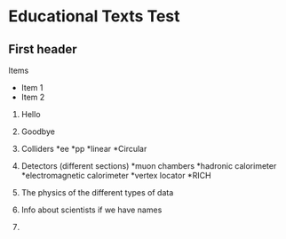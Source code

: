 Educational Texts Test
======================

First header
------------

Items
 * Item 1
 * Item 2

1. Hello
2. Goodbye

 1. Colliders
  *ee
  *pp
  *linear
  *Circular
 2. Detectors (different sections)
  *muon chambers
  *hadronic calorimeter
  *electromagnetic calorimeter
  *vertex locator
  *RICH
	
 3. The physics of the different types of data
 4. Info about scientists if we have names
 5. 
